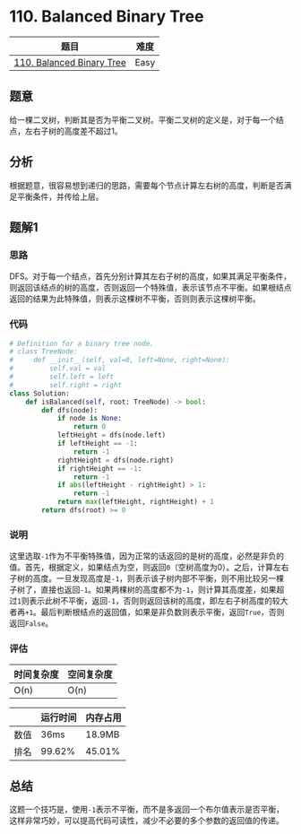 # 110. Balanced Binary Tree

| 题目 | 难度 |
| ---- | ---- |
| [110. Balanced Binary Tree](https://leetcode.com/problems/balanced-binary-tree/) | Easy |

## 题意

给一棵二叉树，判断其是否为平衡二叉树。平衡二叉树的定义是，对于每一个结点，左右子树的高度差不超过1。

## 分析

根据题意，很容易想到递归的思路，需要每个节点计算左右树的高度，判断是否满足平衡条件，并传给上层。

## 题解1

### 思路

DFS。对于每一个结点，首先分别计算其左右子树的高度，如果其满足平衡条件，则返回该结点的树的高度，否则返回一个特殊值，表示该节点不平衡。如果根结点返回的结果为此特殊值，则表示这棵树不平衡，否则则表示这棵树平衡。

### 代码

```python
# Definition for a binary tree node.
# class TreeNode:
#     def __init__(self, val=0, left=None, right=None):
#         self.val = val
#         self.left = left
#         self.right = right
class Solution:
    def isBalanced(self, root: TreeNode) -> bool:
        def dfs(node):
            if node is None:
                return 0
            leftHeight = dfs(node.left)
            if leftHeight == -1:
                return -1
            rightHeight = dfs(node.right)
            if rightHeight == -1:
                return -1
            if abs(leftHeight - rightHeight) > 1:
                return -1
            return max(leftHeight, rightHeight) + 1
        return dfs(root) >= 0
```

### 说明

这里选取`-1`作为不平衡特殊值，因为正常的话返回的是树的高度，必然是非负的值。首先，根据定义，如果结点为空，则返回`0`（空树高度为0）。之后，计算左右子树的高度。一旦发现高度是`-1`，则表示该子树内部不平衡，则不用比较另一棵子树了，直接也返回`-1`。如果两棵树的高度都不为`-1`，则计算其高度差，如果超过`1`则表示此树不平衡，返回`-1`，否则则返回该树的高度，即左右子树高度的较大者再`+1`。最后判断根结点的返回值，如果是非负数则表示平衡，返回`True`，否则返回`False`。

### 评估

| 时间复杂度 | 空间复杂度 |
| ---- | ---- |
| O(n) | O(n) |

| | 运行时间 | 内存占用 |
| ---- | ---- | ---- |
| 数值 | 36ms | 18.9MB |
| 排名 | 99.62% | 45.01% |

## 总结

这题一个技巧是，使用`-1`表示不平衡，而不是多返回一个布尔值表示是否平衡，这样非常巧妙，可以提高代码可读性，减少不必要的多个参数的返回值的传递。
